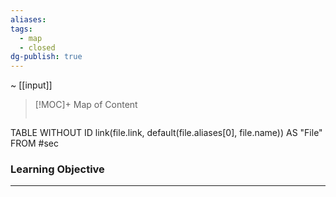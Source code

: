 ```yaml
---
aliases: 
tags:
  - map
  - closed
dg-publish: true
---
```

~ [[input]]

> [!MOC]+ Map of Content
> ```dataview
TABLE WITHOUT ID link(file.link, default(file.aliases[0], file.name)) AS "File" FROM #sec

### Learning Objective
---

